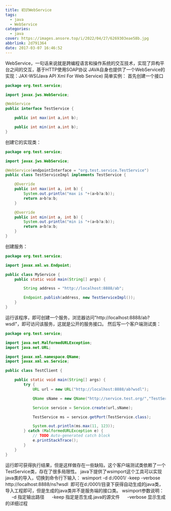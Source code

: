 ```yaml
---
title: 初识WebService
tags:
  - java
  - WebService
categories:
  - java
cover: https://images.ansore.top/i/2022/04/27/6269303eae58b.jpg
abbrlink: 2d791364
date: 2017-03-07 16:46:52
---
```


WebService，一句话来说就是跨编程语言和操作系统的交互技术，实现了异构平台之间的交互，基于HTTP使用SOAP协议 JAVA自身也提供了一个WebService的实现：JAX-WS(Java API Xml For Web Service) 简单实例： 首先创建一个接口

<!-- more -->

```java
package org.test.service;

import javax.jws.WebService;

@WebService
public interface TestService {

    public int max(int a,int b);

    public int min(int a,int b);
}
```


创建它的实现类：

```java
package org.test.service;

import javax.jws.WebService;

@WebService(endpointInterface = "org.test.service.TestService")
public class TestServiceImpl implements TestService {

    @Override
    public int max(int a, int b) {
        System.out.println("max is "+(a>b?a:b));
        return a>b?a:b;
    }

    @Override
    public int min(int a, int b) {
        System.out.println("min is "+(a<b?a:b));
        return a<b?a:b;
    }
}
```


创建服务：

```java
package org.test.service;

import javax.xml.ws.Endpoint;

public class MyService {
    public static void main(String[] args) {

        String address = "http://localhost:8888/ab";

        Endpoint.publish(address, new TestServiceImpl());
    }
}
```


运行该程序，即可创建一个服务，浏览器访问"http://localhost:8888/ab?wsdl"，即可访问该服务，这就是公开的服务接口。 然后写一个客户端测试类：

```java
package org.test.service;

import java.net.MalformedURLException;
import java.net.URL;

import javax.xml.namespace.QName;
import javax.xml.ws.Service;

public class TestClient {

    public static void main(String[] args) {
        try {
            URL url = new URL("http://localhost:8888/ab?wsdl");

            QName sName = new QName("http://service.test.org/","TestServiceImplService");

            Service service = Service.create(url,sName);

            TestService ms = service.getPort(TestService.class);

            System.out.println(ms.max(11, 123));
        } catch (MalformedURLException e) {
            // TODO Auto-generated catch block
            e.printStackTrace();
        }
    }
}
```


运行即可获得执行结果，但是这样做存在一些缺陷，这个客户端测试类依赖了一个TestService类，存在了很多局限性。 java下提供了wsimport这个工具可以实现java类的导入，切换到命令行下输入： wsimport -d d:/0001/ -keep -verbose http://localhost:8888/ns?wsdl  即可在d:/0001/目录下获得自动生成的java类，导入工程即可，但是生成的java类并不是服务端的接口类。 wsimport参数说明：      -d 指定输出路径      -keep 指定是否生成.java的源文件      -verbose 显示生成的详细过程

